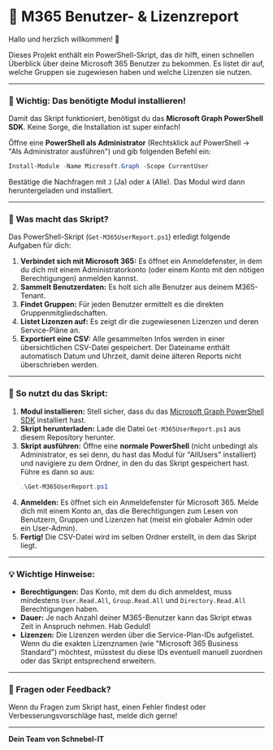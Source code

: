 # 🚀 M365 Benutzer- & Lizenzreport

Hallo und herzlich willkommen! 👋

Dieses Projekt enthält ein PowerShell-Skript, das dir hilft, einen schnellen Überblick über deine Microsoft 365 Benutzer zu bekommen. Es listet dir auf, welche Gruppen sie zugewiesen haben und welche Lizenzen sie nutzen.

---

### 🚨 Wichtig: Das benötigte Modul installieren!

Damit das Skript funktioniert, benötigst du das **Microsoft Graph PowerShell SDK**. Keine Sorge, die Installation ist super einfach!

Öffne eine **PowerShell als Administrator** (Rechtsklick auf PowerShell -> "Als Administrator ausführen") und gib folgenden Befehl ein:

```powershell
Install-Module -Name Microsoft.Graph -Scope CurrentUser
```

Bestätige die Nachfragen mit `J` (Ja) oder `A` (Alle). Das Modul wird dann heruntergeladen und installiert.

---

### 📝 Was macht das Skript?

Das PowerShell-Skript (`Get-M365UserReport.ps1`) erledigt folgende Aufgaben für dich:

1.  **Verbindet sich mit Microsoft 365:** Es öffnet ein Anmeldefenster, in dem du dich mit einem Administratorkonto (oder einem Konto mit den nötigen Berechtigungen) anmelden kannst.
2.  **Sammelt Benutzerdaten:** Es holt sich alle Benutzer aus deinem M365-Tenant.
3.  **Findet Gruppen:** Für jeden Benutzer ermittelt es die direkten Gruppenmitgliedschaften.
4.  **Listet Lizenzen auf:** Es zeigt dir die zugewiesenen Lizenzen und deren Service-Pläne an.
5.  **Exportiert eine CSV:** Alle gesammelten Infos werden in einer übersichtlichen CSV-Datei gespeichert. Der Dateiname enthält automatisch Datum und Uhrzeit, damit deine älteren Reports nicht überschrieben werden.

---

### 🚀 So nutzt du das Skript:

1.  **Modul installieren:** Stell sicher, dass du das [Microsoft Graph PowerShell SDK](#-wichtig-das-benötigte-modul-installieren) installiert hast.
2.  **Skript herunterladen:** Lade die Datei `Get-M365UserReport.ps1` aus diesem Repository herunter.
3.  **Skript ausführen:** Öffne eine **normale PowerShell** (nicht unbedingt als Administrator, es sei denn, du hast das Modul für "AllUsers" installiert) und navigiere zu dem Ordner, in den du das Skript gespeichert hast.
    Führe es dann so aus:
    ```powershell
    .\Get-M365UserReport.ps1
    ```
4.  **Anmelden:** Es öffnet sich ein Anmeldefenster für Microsoft 365. Melde dich mit einem Konto an, das die Berechtigungen zum Lesen von Benutzern, Gruppen und Lizenzen hat (meist ein globaler Admin oder ein User-Admin).
5.  **Fertig!** Die CSV-Datei wird im selben Ordner erstellt, in dem das Skript liegt.

---

### 💡 Wichtige Hinweise:

*   **Berechtigungen:** Das Konto, mit dem du dich anmeldest, muss mindestens `User.Read.All`, `Group.Read.All` und `Directory.Read.All` Berechtigungen haben.
*   **Dauer:** Je nach Anzahl deiner M365-Benutzer kann das Skript etwas Zeit in Anspruch nehmen. Hab Geduld!
*   **Lizenzen:** Die Lizenzen werden über die Service-Plan-IDs aufgelistet. Wenn du die exakten Lizenznamen (wie "Microsoft 365 Business Standard") möchtest, müsstest du diese IDs eventuell manuell zuordnen oder das Skript entsprechend erweitern.

---

### 🤝 Fragen oder Feedback?

Wenn du Fragen zum Skript hast, einen Fehler findest oder Verbesserungsvorschläge hast, melde dich gerne!

---

**Dein Team von Schnebel-IT**